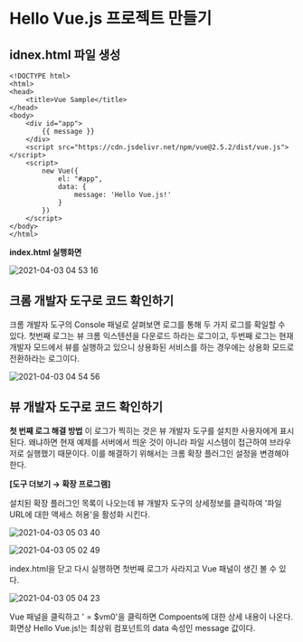 # Hello Vue.js 프로젝트 만들기  
## idnex.html 파일 생성
```
<!DOCTYPE html>
<html>
<head>
    <title>Vue Sample</title>
</head>
<body>
    <div id="app">
        {{ message }}
    </div>
    <script src="https://cdn.jsdelivr.net/npm/vue@2.5.2/dist/vue.js"></script>
    <script>
        new Vue({
            el: "#app",
            data: {
                message: 'Hello Vue.js!'
            }
        })
    </script>
</body>
</html>
```

**index.html 실행화면**

![2021-04-03 04 53 16](https://user-images.githubusercontent.com/35294456/113449307-811a5c80-9438-11eb-87c8-5925dbd66369.png)

## 크롬 개발자 도구로 코드 확인하기  
크롬 개발자 도구의 Console 패널로 살펴보면 로그를 통해 두 가지 로그를 확일할 수 있다.
첫번째 로그는 뷰 크롬 익스텐션을 다운로드 하라는 로그이고,
두번째 로그는 현재 개발자 모드에서 뷰를 실행하고 있으니 상용화된 서비스를 하는 경우에는 상용화 모드로 전환하라는 로그이다.

![2021-04-03 04 54 56](https://user-images.githubusercontent.com/35294456/113449406-bde65380-9438-11eb-8dd7-657516c6788a.png)

## 뷰 개발자 도구로 코드 확인하기  
**첫 번째 로그 해결 방법**
이 로그가 찍히는 것은 뷰 개발자 도구를 설치한 사용자에게 표시된다. 왜냐하면 현재 예제를 서버에서 띄운 것이 아니라 파일 시스템이 접근하여 브라우저로 실행했기 때문이다.
이를 해결하기 위해서는 크롬 확장 플러그인 설정을 변경해야 한다. 

**[도구 더보기 → 확장 프로그램]**

설치된 확장 플러그인 목록이 나오는데 뷰 개발자 도구의 상세정보를 클릭하여 '파일 URL에 대한 액세스 허용'을 활성화 시킨다.

![2021-04-03 05 03 40](https://user-images.githubusercontent.com/35294456/113449980-f6d2f800-9439-11eb-857f-11a036d99b99.png)

![2021-04-03 05 02 49](https://user-images.githubusercontent.com/35294456/113449947-e4f15500-9439-11eb-81b8-2c97d96098fb.png)

index.html을 닫고 다시 실행하면 첫번째 로그가 사라지고 Vue 패널이 생긴 볼 수 있다.

![2021-04-03 05 04 23](https://user-images.githubusercontent.com/35294456/113450030-0eaa7c00-943a-11eb-839a-ba37e7a5c78b.png)

Vue 패널을 클릭하고 '<Root> = $vm0'을 클릭하면 Compoents에 대한 상세 내용이 나온다.
화면상 Hello Vue.js!는 최상위 컴포넌트의 data 속성인 message 값이다.